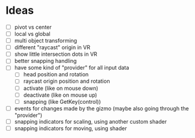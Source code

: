
# Ideas

- [ ] pivot vs center
- [ ] local vs global
- [ ] multi object transforming
- [ ] different "raycast" origin in VR
- [ ] show little intersection dots in VR
- [ ] better snapping handling
- [ ] have some kind of "provider" for all input data
  - [ ] head position and rotation
  - [ ] raycast origin position and rotation
  - [ ] activate (like on mouse down)
  - [ ] deactivate (like on mouse up)
  - [ ] snapping (like GetKey(control))
- [ ] events for changes made by the gizmo (maybe also going through the "provider")
- [ ] snapping indicators for scaling, using another custom shader
- [ ] snapping indicators for moving, using shader
